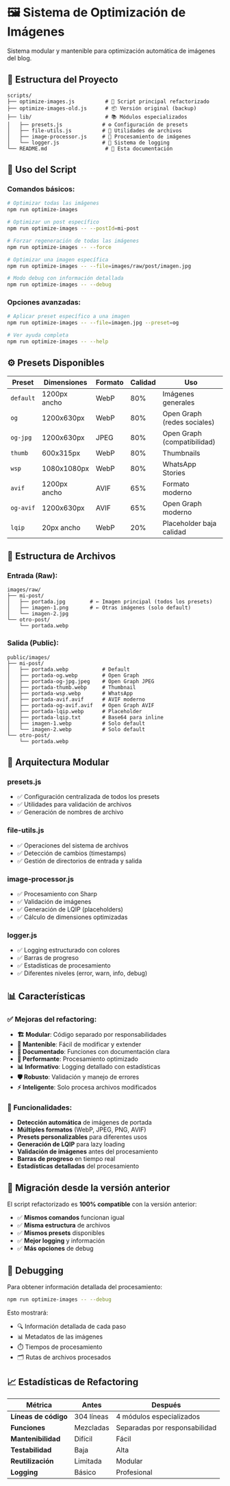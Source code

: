 # 🖼️ Sistema de Optimización de Imágenes

Sistema modular y mantenible para optimización automática de imágenes del blog.

## 📁 Estructura del Proyecto

```
scripts/
├── optimize-images.js          # 🎯 Script principal refactorizado
├── optimize-images-old.js      # 📦 Versión original (backup)
├── lib/                        # 📚 Módulos especializados
│   ├── presets.js             # ⚙️ Configuración de presets
│   ├── file-utils.js          # 📂 Utilidades de archivos
│   ├── image-processor.js     # 🔧 Procesamiento de imágenes
│   └── logger.js              # 📝 Sistema de logging
└── README.md                   # 📖 Esta documentación
```

## 🚀 Uso del Script

### **Comandos básicos:**

```bash
# Optimizar todas las imágenes
npm run optimize-images

# Optimizar un post específico
npm run optimize-images -- --postId=mi-post

# Forzar regeneración de todas las imágenes
npm run optimize-images -- --force

# Optimizar una imagen específica
npm run optimize-images -- --file=images/raw/post/imagen.jpg

# Modo debug con información detallada
npm run optimize-images -- --debug
```

### **Opciones avanzadas:**

```bash
# Aplicar preset específico a una imagen
npm run optimize-images -- --file=imagen.jpg --preset=og

# Ver ayuda completa
npm run optimize-images -- --help
```

## ⚙️ Presets Disponibles

| Preset | Dimensiones | Formato | Calidad | Uso |
|--------|-------------|---------|---------|-----|
| `default` | 1200px ancho | WebP | 80% | Imágenes generales |
| `og` | 1200x630px | WebP | 80% | Open Graph (redes sociales) |
| `og-jpg` | 1200x630px | JPEG | 80% | Open Graph (compatibilidad) |
| `thumb` | 600x315px | WebP | 80% | Thumbnails |
| `wsp` | 1080x1080px | WebP | 80% | WhatsApp Stories |
| `avif` | 1200px ancho | AVIF | 65% | Formato moderno |
| `og-avif` | 1200x630px | AVIF | 65% | Open Graph moderno |
| `lqip` | 20px ancho | WebP | 20% | Placeholder baja calidad |

## 📂 Estructura de Archivos

### **Entrada (Raw):**
```
images/raw/
├── mi-post/
│   ├── portada.jpg        # ← Imagen principal (todos los presets)
│   ├── imagen-1.png       # ← Otras imágenes (solo default)
│   └── imagen-2.jpg
└── otro-post/
    └── portada.webp
```

### **Salida (Public):**
```
public/images/
├── mi-post/
│   ├── portada.webp           # Default
│   ├── portada-og.webp        # Open Graph
│   ├── portada-og-jpg.jpeg    # Open Graph JPEG
│   ├── portada-thumb.webp     # Thumbnail
│   ├── portada-wsp.webp       # WhatsApp
│   ├── portada-avif.avif      # AVIF moderno
│   ├── portada-og-avif.avif   # Open Graph AVIF
│   ├── portada-lqip.webp      # Placeholder
│   ├── portada-lqip.txt       # Base64 para inline
│   ├── imagen-1.webp          # Solo default
│   └── imagen-2.webp          # Solo default
└── otro-post/
    └── portada.webp
```

## 🔧 Arquitectura Modular

### **presets.js**
- ✅ Configuración centralizada de todos los presets
- ✅ Utilidades para validación de archivos
- ✅ Generación de nombres de archivo

### **file-utils.js**
- ✅ Operaciones del sistema de archivos
- ✅ Detección de cambios (timestamps)
- ✅ Gestión de directorios de entrada y salida

### **image-processor.js**
- ✅ Procesamiento con Sharp
- ✅ Validación de imágenes
- ✅ Generación de LQIP (placeholders)
- ✅ Cálculo de dimensiones optimizadas

### **logger.js**
- ✅ Logging estructurado con colores
- ✅ Barras de progreso
- ✅ Estadísticas de procesamiento
- ✅ Diferentes niveles (error, warn, info, debug)

## 📊 Características

### **✅ Mejoras del refactoring:**

- **🏗️ Modular**: Código separado por responsabilidades
- **🔧 Mantenible**: Fácil de modificar y extender
- **📝 Documentado**: Funciones con documentación clara
- **🚀 Performante**: Procesamiento optimizado
- **📊 Informativo**: Logging detallado con estadísticas
- **🛡️ Robusto**: Validación y manejo de errores
- **⚡ Inteligente**: Solo procesa archivos modificados

### **🎯 Funcionalidades:**

- **Detección automática** de imágenes de portada
- **Múltiples formatos** (WebP, JPEG, PNG, AVIF)
- **Presets personalizables** para diferentes usos
- **Generación de LQIP** para lazy loading
- **Validación de imágenes** antes del procesamiento
- **Barras de progreso** en tiempo real
- **Estadísticas detalladas** del procesamiento

## 🔄 Migración desde la versión anterior

El script refactorizado es **100% compatible** con la versión anterior:

- ✅ **Mismos comandos** funcionan igual
- ✅ **Misma estructura** de archivos
- ✅ **Mismos presets** disponibles
- ✅ **Mejor logging** y información
- ✅ **Más opciones** de debug

## 🐛 Debugging

Para obtener información detallada del procesamiento:

```bash
npm run optimize-images -- --debug
```

Esto mostrará:
- 🔍 Información detallada de cada paso
- 📊 Metadatos de las imágenes
- ⏱️ Tiempos de procesamiento
- 🗂️ Rutas de archivos procesados

## 📈 Estadísticas de Refactoring

| Métrica | Antes | Después |
|---------|-------|---------|
| **Líneas de código** | 304 líneas | 4 módulos especializados |
| **Funciones** | Mezcladas | Separadas por responsabilidad |
| **Mantenibilidad** | Difícil | Fácil |
| **Testabilidad** | Baja | Alta |
| **Reutilización** | Limitada | Modular |
| **Logging** | Básico | Profesional |
